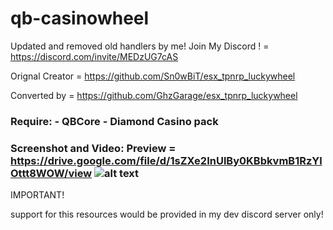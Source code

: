 # qb-casinowheel  

Updated and removed old handlers by me!
Join My Discord ! = 
https://discord.com/invite/MEDzUG7cAS

Orignal Creator =  https://github.com/Sn0wBiT/esx_tpnrp_luckywheel

Converted by =  https://github.com/GhzGarage/esx_tpnrp_luckywheel 

### Require: - QBCore - Diamond Casino pack  
### Screenshot and Video: Preview =  https://drive.google.com/file/d/1sZXe2InUlBy0KBbkvmB1RzYlOttt8WOW/view  ![alt text](https://raw.githubusercontent.com/Sn0wBiT/esx_tpnrp_luckywheel/master/20190825224811_1.jpg)


IMPORTANT!

support for this resources would be provided in my dev discord server only!
